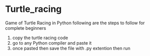 # Turtle_racing
Game of Turtle Racing in Python
following are the steps to follow for complete beginners 
  1. copy the turtle racing code
  2. go to any Python compiler and paste it
  3. once pasted then save the file with .py extention then run
